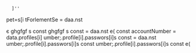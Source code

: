 
      ]''
pet=s[i tForlementSe
= daa.nst 

є
ghgfgf
s const  ghgfgf s const = daa.nst e( const accountNumber = data.profiles[i] umber;.profile[i].passwors[i]s const = daa.nst umber;.profile[i].passwors[i]s const
umber;.profile[i].passwors[i]s const 
e(
